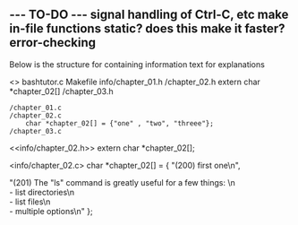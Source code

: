 --- TO-DO ---
signal handling of Ctrl-C, etc
make in-file functions static? does this make it faster?
error-checking
-------------

Below is the structure for containing information text for explanations

<<directory structure>>
bashtutor.c
Makefile
info/chapter_01.h
    /chapter_02.h
        extern char *chapter_02[]
    /chapter_03.h

    /chapter_01.c
    /chapter_02.c
        char *chapter_02[] = {"one" , "two", "threee"};
    /chapter_03.c

<<info/chapter_02.h>>
extern char *chapter_02[];

<info/chapter_02.c>
char *chapter_02[] = {
"(200) first one\n",

"(201) The \"ls\" command is greatly useful for a few things: \n \
    - list directories\n \
    - list files\n \
    - multiple options\n"
};

